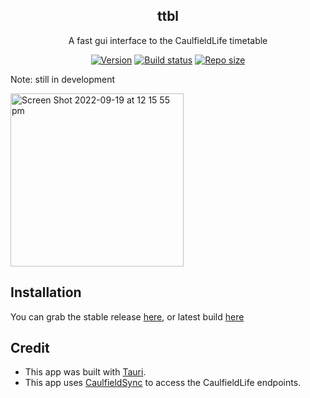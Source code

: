 <p align="center">
  <h2 align="center">ttbl</h2>
</p>
<p align="center">
	A fast gui interface to the CaulfieldLife timetable
</p>
<p align="center">
	<a href="https://github.com/gaoDean/ttbl">
			<img alt="Version" src="https://img.shields.io/github/v/release/gaoDean/ttbl?display_name=tag&include_prereleases&style=for-the-badge&logo=starship&color=C9CBFF&logoColor=D9E0EE&labelColor=302D41"></a>
	<a href="https://github.com/gaoDean/ttbl">
			<img alt="Build status" src="https://img.shields.io/github/actions/workflow/status/gaoDean/ttbl/build?branch=main&style=for-the-badge&logo=semanticrelease&color=F5E0DC&logoColor=D9E0EE&labelColor=302D41"></a>
	<a href="https://github.com/gaoDean/ttbl">
		<img alt="Repo size" src="https://img.shields.io/github/languages/code-size/gaoDean/ttbl?color=%23DDB6F2&logo=hackthebox&style=for-the-badge&logoColor=D9E0EE&labelColor=302D41"/></a>
</p>

Note: still in development

<img width="277" alt="Screen Shot 2022-09-19 at 12 15 55 pm" src="https://user-images.githubusercontent.com/97860672/190939924-a9032c0d-ba76-4706-a6f4-77efcf2b912a.png">

## Installation
You can grab the stable release [here](https://github.com/gaoDean/ttbl/releases), or latest build [here](https://nightly.link/gaoDean/ttbl/workflows/build/main)

## Credit
* This app was built with [Tauri](https://github.com/tauri-apps/tauri).
* This app uses [CaulfieldSync](https://caulfieldsync.vercel.app) to access the CaulfieldLife endpoints.
